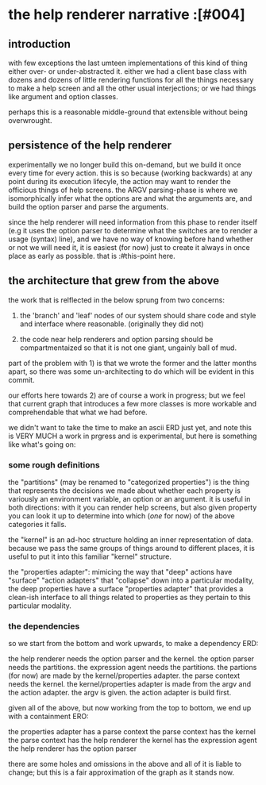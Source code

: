 # the help renderer narrative :[#004]


## introduction

with few exceptions the last umteen implementations of this kind of
thing either over- or under-abstracted it. either we had a client base
class with dozens and dozens of little rendering functions for all the
things necessary to make a help screen and all the other usual
interjections; or we had things like argument and option classes.

perhaps this is a reasonable middle-ground that extensible without being
overwrought.


## persistence of the help renderer

experimentally we no longer build this on-demand, but we build it once
every time for every action. this is so because (working backwards) at
any point during its execution lifecyle, the action may want to render
the officious things of help screens. the ARGV parsing-phase is where we
isomorphically infer what the options are and what the arguments are,
and build the option parser and parse the arguments.

since the help renderer will need information from this phase to render
itself (e.g it uses the option parser to determine what the switches
are to render a usage (syntax) line), and we have no way of knowing
before hand whether or not we will need it, it is easiest (for now) just
to create it always in once place as early as possible. that is
:#this-point here.


## the architecture that grew from the above

the work that is relflected in the below sprung from two concerns:

1) the 'branch' and 'leaf' nodes of our system should share code and
style and interface where reasonable. (originally they did not)

2) the code near help renderers and option parsing should be
compartmentaized so that it is not one giant, ungainly ball of mud.

part of the problem with 1) is that we wrote the former and the latter
months apart, so there was some un-architecting to do which will be
evident in this commit.

our efforts here towards 2) are of course a work in progress; but we
feel that current graph that introduces a few more classes is more
workable and comprehendable that what we had before.


we didn't want to take the time to make an ascii ERD just yet, and note
this is VERY MUCH a work in prgress and is experimental, but here is
something like what's going on:

### some rough definitions

the "partitions" (may be renamed to "categorized properties")
is the thing that represents the decisions we made
about whether each property is variously an environment variable, an
option or an argument. it is useful in both directions: with it you can
render help screens, but also given property you can look it up to
determine into which (*one* for now) of the above categories it falls.

the "kernel" is an ad-hoc structure holding an inner representation of
data. because we pass the same groups of things around to different
places, it is useful to put it into this familiar "kernel" structure.

the "properties adapter": mimicing the way that "deep" actions have
"surface" "action adapters" that "collapse" down into a particular
modality, the deep properties have a surface "properties adapter" that
provides a clean-ish interface to all things related to properties as
they pertain to this particular modality.


### the dependencies

so we start from the bottom and work upwards, to make a dependency ERD:

  the help renderer needs the option parser and the kernel.
  the option parser needs the partitions.
  the expression agent needs the partitions.
  the partions (for now) are made by the kernel/properties adapter.
  the parse context needs the kernel.
  the kernel/properties adapter is made from the argv and the action adapter.
  the argv is given. the action adapter is build first.


given all of the above, but now working from the top to bottom, we end
up with a containment ERO:

  the properties adapter has a parse context
  the parse context has the kernel
  the parse context has the help renderer
  the kernel has the expression agent
  the help renderer has the option parser

there are some holes and omissions in the above and all of it is liable
to change; but this is a fair approximation of the graph as it stands
now.
